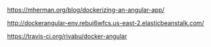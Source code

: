 https://mherman.org/blog/dockerizing-an-angular-app/

http://dockerangular-env.rebuj6wfcs.us-east-2.elasticbeanstalk.com/

https://travis-ci.org/rivabu/docker-angular